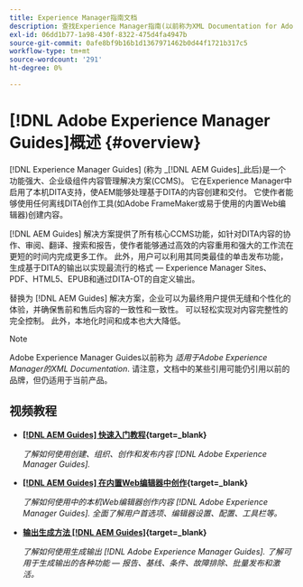 ```yaml
---
title: Experience Manager指南文档
description: 查找Experience Manager指南(以前称为XML Documentation for Adobe Experience Manager)的产品文档。 了解Experience Manager中的本机DITA支持和结构化创作。
exl-id: 06dd1b77-1a98-430f-8322-475d4fa4947b
source-git-commit: 0afe8bf9b16b1d1367971462b0d44f1721b317c5
workflow-type: tm+mt
source-wordcount: '291'
ht-degree: 0%

---
```


# [!DNL Adobe Experience Manager Guides]概述 {#overview}

[!DNL Experience Manager Guides] (称为 _[!DNL AEM Guides]_此后)是一个功能强大、企业级组件内容管理解决方案(CCMS)。 它在Experience Manager中启用了本机DITA支持，使AEM能够处理基于DITA的内容创建和交付。 它使作者能够使用任何离线DITA创作工具(如Adobe FrameMaker或易于使用的内置Web编辑器)创建内容。

[!DNL AEM Guides] 解决方案提供了所有核心CCMS功能，如针对DITA内容的协作、审阅、翻译、搜索和报告，使作者能够通过高效的内容重用和强大的工作流在更短的时间内完成更多工作。 此外，用户可以利用其同类最佳的单击发布功能，生成基于DITA的输出以实现最流行的格式 — Experience Manager Sites、PDF、HTML5、EPUB和通过DITA-OT的自定义输出。

替换为 [!DNL AEM Guides] 解决方案，企业可以为最终用户提供无缝和个性化的体验，并确保售前和售后内容的一致性和一致性。 可以轻松实现对内容完整性的完全控制。 此外，本地化时间和成本也大大降低。

>[!NOTE]
> 
> Adobe Experience Manager Guides以前称为 _适用于Adobe Experience Manager的XML Documentation_. 请注意，文档中的某些引用可能仍引用以前的品牌，但仍适用于当前产品。

## 视频教程

* **[[!DNL AEM Guides] 快速入门教程](https://experienceleague.adobe.com/docs/experience-manager-guides-learn/videos/getting-started/overview.html){target=_blank}**

  _了解如何使用创建、组织、创作和发布内容 [!DNL Adobe Experience Manager Guides]._

* **[[!DNL AEM Guides] 在内置Web编辑器中创作](https://experienceleague.adobe.com/docs/experience-manager-guides-learn/videos/advanced-user-guide/overview.html){target=_blank}**

  _了解如何使用中的本机Web编辑器创作内容  [!DNL Adobe Experience Manager Guides]. 全面了解用户首选项、编辑器设置、配置、工具栏等。_

* **[输出生成方法 [!DNL AEM Guides]](https://experienceleague.adobe.com/docs/experience-manager-guides-learn/videos/output-generation/overview.html){target=_blank}**

  _了解如何使用生成输出 [!DNL Adobe Experience Manager Guides]. 了解可用于生成输出的各种功能 — 报告、基线、条件、故障排除、批量发布和激活。_


<!--

Dummy links cause validation to fail

## Staff Picks

<table>
<tr>
  <td>
    <a href="#">
      <img alt="400 x 225px" src="myimage.png" />
    </a>
    <div>
      <a href="#">
    <strong>Enablement Content 1</strong>
    </a>
    </div>
    <p>
    <em>A brief description of enablement content.</em>
    <p>
  </td>
   <td>
    <a href="#">
      <img alt="400 x 225px" src="myimage.png" />
    </a>
    <div>
      <a href="#">
    <strong>Enablement Content 1</strong>
    </a>
    </div>
    <p>
    <em>A brief description of enablement content.</em>
    <p>
  </td>
  <td>
    <a href="#">
      <img alt="400 x 225px" src="myimage.png" />
    </a>
    <div>
      <a href="#">
    <strong>Enablement Content 1</strong>
    </a>
    </div>
    <p>
    <em>A brief description of enablement content.</em>
    <p>
  </td>
</tr>
</table>

-->

<!--

## Additional Resources

* [[!DNL AEM Guides] Online User Guide](https://help.adobe.com/en_US/xml-documentation-for-adobe-experience-manager/index.html)
* [[!DNL AEM Guides] PDF Guides](https://helpx.adobe.com/support/xml-documentation-for-experience-manager.html)
* [Experience League - Explore AEM](https://experienceleague.adobe.com/#recommended/solutions/experience-manager)
-->